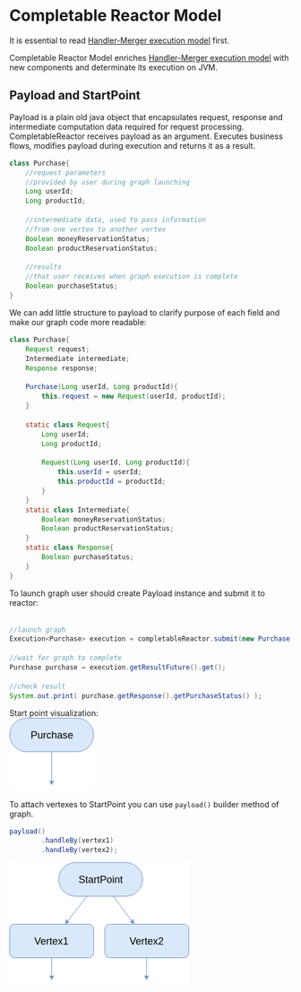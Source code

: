 #  Completable Reactor Model
It is essential to read 
[Handler-Merger execution model](../handler-merger-model/handler-merger-model.md)
first.

Completable Reactor Model enriches 
[Handler-Merger execution model](../handler-merger-model/handler-merger-model.md)
with new components and determinate its execution on JVM.

## Payload and StartPoint
Payload is a plain old java object that encapsulates request, response 
and intermediate computation data required for request processing. 
CompletableReactor receives payload as an argument. 
Executes business flows, modifies payload during execution and returns it as a result.
```java
class Purchase{
    //request parameters
    //provided by user during graph launching
    Long userId;
    Long productId;
    
    //intermediate data, used to pass information 
    //from one vertex to another vertex
    Boolean moneyReservationStatus;
    Boolean productReservationStatus;
    
    //results
    //that user receives when graph execution is complete
    Boolean purchaseStatus;
}
```
We can add little structure to payload to clarify purpose of each field
and make our graph code more readable: 
```java
class Purchase{
    Request request;
    Intermediate intermediate;
    Response response;
    
    Purchase(Long userId, Long productId){
        this.request = new Request(userId, productId);
    }
    
    static class Request{
        Long userId;
        Long productId;
        
        Request(Long userId, Long productId){
            this.userId = userId;
            this.productId = productId;
        }
    }
    static class Intermediate{
        Boolean moneyReservationStatus;
        Boolean productReservationStatus;
    }
    static class Response{
        Boolean purchaseStatus;
    }
}
```
To launch graph user should create Payload instance and submit it to reactor:
```java

//launch graph
Execution<Purchase> execution = completableReactor.submit(new Purchase(107, 42));

//wait for graph to complete
Purchase purchase = execution.getResultFuture().get();

//check result
System.out.print( purchase.getResponse().getPurchaseStatus() );
```
Start point visualization:    
![Alt start-point](res/start-point.png?raw=true "start-point")

To attach vertexes to StartPoint you can use `payload()` builder method of graph.
```java
payload()
        .handleBy(vertex1)
        .handleBy(vertex2);

``` 
![Alt start-point-handle-by](res/start-point-handle-by.png?raw=true "start-point-handle-by")
